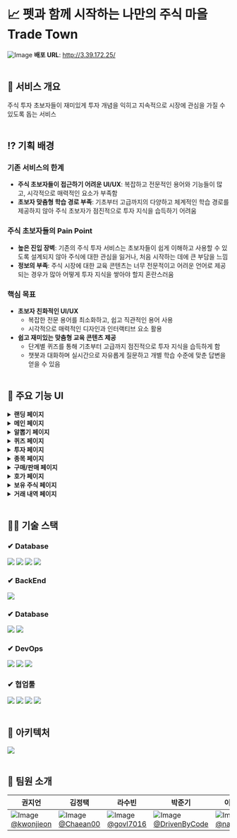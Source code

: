# 📈 펫과 함께 시작하는 나만의 주식 마을 Trade Town #
![Image](https://github.com/user-attachments/assets/64cd3fe5-18e7-4e39-86f7-6001c63244e7)
**배포 URL**: http://3.39.172.25/
<br><br>
## 🏡 서비스 개요 ##
주식 투자 초보자들이 재미있게 투자 개념을 익히고 지속적으로 시장에 관심을 가질 수 있도록 돕는 서비스
<br><br>
## ⁉️ 기획 배경 ##
### 기존 서비스의 한계 ###
- **주식 초보자들이 접근하기 어려운 UI/UX**: 복잡하고 전문적인 용어와 기능들이 많고, 시각적으로 매력적인 요소가 부족함
- **초보자 맞춤형 학습 경로 부족**: 기초부터 고급까지의 다양하고 체계적인 학습 경로를 제공하지 않아 주식 초보자가 점진적으로 투자 지식을 습득하기 어려움
### 주식 초보자들의 Pain Point ###
- **높은 진입 장벽**: 기존의 주식 투자 서비스는 초보자들이 쉽게 이해하고 사용할 수 있도록 설계되지 않아 주식에 대한 관심을 잃거나, 처음 시작하는 데에 큰 부담을 느낌
- **정보의 부족**: 주식 시장에 대한 교육 콘텐츠는 너무 전문적이고 어려운 언어로 제공되는 경우가 많아 어떻게 투자 지식을 쌓아야 할지 혼란스러움
### 핵심 목표 ###
- **초보자 친화적인 UI/UX**
  - 복잡한 전문 용어를 최소화하고, 쉽고 직관적인 용어 사용
  - 시각적으로 매력적인 디자인과 인터랙티브 요소 활용
- **쉽고 재미있는 맞춤형 교육 콘텐츠 제공**
  - 단계별 퀴즈를 통해 기초부터 고급까지 점진적으로 투자 지식을 습득하게 함
  - 챗봇과 대화하며 실시간으로 자유롭게 질문하고 개별 학습 수준에 맞춘 답변을 얻을 수 있음
<br><br>
## 🐰 주요 기능 UI ##
<details>
  <summary><b>랜딩 페이지</b></summary>
  <div markdown="1">
    <img src="https://github.com/user-attachments/assets/611ce95a-9727-4993-8fa1-e097f1540770">
    <br>
    랜딩페이지
  </div>
</details>
<details>
  <summary><b>메인 페이지</b></summary>
  <div markdown="1">
    <img src="https://github.com/user-attachments/assets/f99bee8d-85d0-4d9c-8536-d40568403f26">
    <br>
    매수 1회 당 게이지 1칸 채워짐 -> 5칸이 채워지면 레벨이 오르고 펫을 획득
  </div>
</details>
<details>
  <summary><b>알뽑기 페이지</b></summary>
  <div markdown="1">
    <img src="https://github.com/user-attachments/assets/8955356a-b34b-443c-9199-99d4b8471855">
    <br>
    500 포인트로 알을 뽑은 후, 알이 부화되면 소수점 주식 획득
  </div>
</details>
<details>
  <summary><b>퀴즈 페이지</b></summary>
  <div markdown="1">
    <img src="https://github.com/user-attachments/assets/1151c11b-d853-4408-b60b-2f6432baec50">
    <br>
    1일 1회 단계별 퀴즈를 풀고 포인트 획득
  </div>
</details>
<details>
  <summary><b>투자 페이지</b></summary>
  <div markdown="1">
    <img src="https://github.com/user-attachments/assets/e59b6cf3-2d4f-4ca6-bef3-a7158d924217">
    <br>
    내 주식, 보유상품, 관심종목 조회
  </div>
</details>
<details>
  <summary><b>종목 페이지</b></summary>
  <div markdown="1">
    <img src="https://github.com/user-attachments/assets/57f9746e-0569-4254-b050-1037ad1cb698">
    <br>
    특정 종목의 현재가와 차트 조회
  </div>
</details>
<details>
  <summary><b>구매/판매 페이지</b></summary>
  <div markdown="1">
    <img src="https://github.com/user-attachments/assets/7390ae28-b2fb-4594-8fdb-fbe9d6b55b50">
    <br>
    구매/판매 수량을 입력하고 주문 확인 과정을 거친 후, 구매/판매 
  </div>
</details>
<details>
  <summary><b>호가 페이지</b></summary>
  <div markdown="1">
    <img src="https://github.com/user-attachments/assets/05192a9b-9461-4293-8f93-106597e21e25">
    <br>
    특정 종목의 호가 조회 
  </div>
</details>
<details>
  <summary><b>보유 주식 페이지</b></summary>
  <div markdown="1">
    <img src="https://github.com/user-attachments/assets/33d4a825-dd5e-423e-bccf-36402513fc64">
    <br>
    보유 주식 시각화한 원그래프 및 수익률 조회
  </div>
</details>
<details>
  <summary><b>거래 내역 페이지</b></summary>
  <div markdown="1">
    <img src="https://github.com/user-attachments/assets/2bdd1da9-f9a0-46be-8937-c26668cf8d8a">
    <br>
    거래 내역 상품 조회
  </div>
</details>
<br>

## 🧑‍💻 기술 스택 ##
### ✔ Database ###
<img src="https://img.shields.io/badge/React-61DAFB?style=flat-square&logo=react&logoColor=white"> <img src="https://img.shields.io/badge/javascript-F7DF1E?style=flat-square&logo=javascript&logoColor=white"> <img src="https://img.shields.io/badge/tailwindcss-06B6D4?style=flat-square&logo=tailwindcss&logoColor=white"> <img src="https://img.shields.io/badge/html5-E34F26?style=flat-square&logo=html5&logoColor=white">
### ✔ BackEnd ###
<img src="https://img.shields.io/badge/springboot-6DB33F?style=flat-square&logo=springboot&logoColor=white">

### ✔ Database ###
<img src="https://img.shields.io/badge/mysql-4479A1?style=flat-square&logo=mysql&logoColor=white"> <img src="https://img.shields.io/badge/redis-FF4438?style=flat-square&logo=redis&logoColor=white">

### ✔ DevOps ###
<img src="https://img.shields.io/badge/docker-2496ED?style=flat-square&logo=docker&logoColor=white"> <img src="https://img.shields.io/badge/apachekafka-231F20?style=flat-square&logo=apachekafka&logoColor=white"> <img src="https://img.shields.io/badge/amazon-FF9900?style=flat-square&logo=amazon&logoColor=white">

### ✔ 협업툴 ###
<img src="https://img.shields.io/badge/git-F05032?style=flat-square&logo=git&logoColor=white"> <img src="https://img.shields.io/badge/github-181717?style=flat-square&logo=github&logoColor=white"> <img src="https://img.shields.io/badge/slack-4A154B?style=flat-square&logo=slack&logoColor=white"> <img src="https://img.shields.io/badge/notion-000000?style=flat-square&logo=notion&logoColor=white">
<br><br>
## 🔧 아키텍처 ##
<img src="https://github.com/user-attachments/assets/f1dcf0aa-a049-4969-b46a-28b6f1b67853">
<br><br>

## 👥 팀원 소개 ##
| 권지언 | 김정택 | 라수빈 | 박준기 | 이나민 | 장성준 |
|--------|--------|--------|--------|--------|--------|
| ![Image](https://github.com/user-attachments/assets/98664e7d-06b2-4d7e-86ba-aa61a07898bc) <br> [@kwonjieon](https://github.com/kwonjieon) | ![Image](https://github.com/user-attachments/assets/400267bb-187e-4298-94ee-b3c7a0c9a71c) <br> [@Chaean00](https://github.com/Chaean00)  | ![Image](https://github.com/user-attachments/assets/fb635bb3-a378-417c-8fa7-257bb0630757) <br> [@govl7016](https://github.com/govl7016)  | ![Image](https://github.com/user-attachments/assets/54a577b0-ede3-48ab-9b65-ad932a9db7ac) <br> [@DrivenByCode](https://github.com/DrivenByCode) | ![Image](https://github.com/user-attachments/assets/a1c64525-167d-47db-b1c8-edef8aec86b5) <br> [@naminlee](https://github.com/naminlee) | ![Image](https://github.com/user-attachments/assets/a182ee1e-aaad-4ae4-bcb2-66b4305c83ec) <br> [@J2Jayy](https://github.com/J2Jayy)

